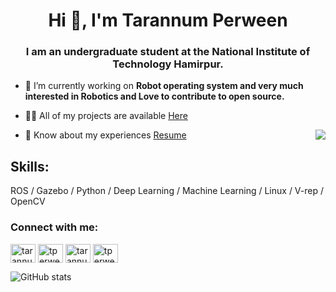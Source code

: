 <h1 align="center">Hi 👋, I'm Tarannum Perween</h1>
<h3 align="center">I am an undergraduate student at the National Institute of Technology Hamirpur.</h3>

- 🔭 I’m currently working on **Robot operating system and very much interested in Robotics and Love to contribute to open source.**

- 👨‍💻 All of my projects are available [Here](https://tarannum-perween.github.io/)   
<p><img align="Right" src="https://user-images.githubusercontent.com/43489868/132098286-8b46d519-1773-438c-826e-14e169403b68.gif" /></p>                                           

- 📄 Know about my experiences [Resume](https://drive.google.com/drive/folders/1Q7WQ8KOuNcaSKzgWYjLHevyvcksjBQcM?usp=sharing)  
## Skills: 
ROS / Gazebo / Python  /  Deep Learning / Machine Learning /  Linux /  V-rep / OpenCV

<h3 align="left">Connect with me:</h3>
<p align="left">
<a href="https://linkedin.com/in/tarannum03" target="blank"><img align="center" src="https://raw.githubusercontent.com/rahuldkjain/github-profile-readme-generator/master/src/images/icons/Social/linked-in-alt.svg" alt="tarannum03" height="30" width="40" /></a>
<a href="https://instagram.com/tperween103" target="blank"><img align="center" src="https://raw.githubusercontent.com/rahuldkjain/github-profile-readme-generator/master/src/images/icons/Social/instagram.svg" alt="tperween103" height="30" width="40" /></a>
<a href="https://www.youtube.com/channel/UCpdDBBU4c_2ycT-BDL8OtoA" target="blank"><img align="center" src="https://raw.githubusercontent.com/rahuldkjain/github-profile-readme-generator/master/src/images/icons/Social/youtube.svg" alt="tarannum perween" height="30" width="40" /></a>
<a href="https://www.hackerrank.com/tperween20" target="blank"><img align="center" src="https://raw.githubusercontent.com/rahuldkjain/github-profile-readme-generator/master/src/images/icons/Social/hackerrank.svg" alt="tperween20" height="30" width="40" /></a>
</p>

![GitHub stats](https://github-readme-stats.vercel.app/api?username=tarannum-perween&show_icons=true&theme=dark) 







